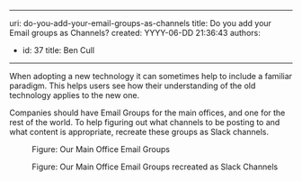 

---
uri: do-you-add-your-email-groups-as-channels
title: Do you add your Email groups as Channels?
created: YYYY-06-DD 21:36:43
authors:
  - id: 37
    title: Ben Cull
---




<span class='intro'> <p>​​When adopting a new technology it can sometimes help to include a familiar paradigm. This helps users see how their understanding of the old technology applies to the new one.</p><p>Companies should have Email Groups for the main offices, and one for the rest of the world. To help figuring out what channels to be posting to and what content is appropriate, recreate these groups as Slack channels.​</p> </span>

<dl class="image"><dt><img src="/PublishingImages/slack-1.png" alt="" /></dt><dd>Figure&#58; Our Main Office Email Groups</dd></dl><dl class="image"><dt><img src="/PublishingImages/slack-2.png" alt="" /></dt><dd>Figure&#58; Our Main Office Email Groups recreated as Slack Channels​</dd></dl>


